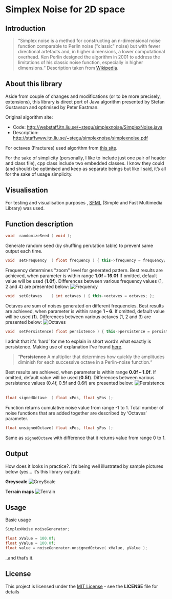# Simplex Noise for 2D space
## Introduction
>“Simplex noise is a method for constructing an n-dimensional noise function comparable to Perlin noise ("classic" noise) but with fewer directional artefacts and, in higher dimensions, a lower computational overhead. Ken Perlin designed the algorithm in 2001 to address the limitations of his classic noise function, especially in higher dimensions.“ Description taken from [Wikipedia](https://en.wikipedia.org/wiki/Simplex_noise).

## About this library
Aside from couple of changes and modifications (or to be more precisely, extensions), this library is direct port of Java algorithm presented by Stefan Gustavson and optimised by Peter Eastman.

Original algorithm site:
- Code:	 http://webstaff.itn.liu.se/~stegu/simplexnoise/SimplexNoise.java
- Description:	http://staffwww.itn.liu.se/~stegu/simplexnoise/simplexnoise.pdf

For octaves (Fractures) used algorithm from [this site](http://flafla2.github.io/2014/08/09/perlinnoise.html).

For the sake of simplicity (personally, I like to include just one pair of header and class file), cpp class include two embedded classes. I know they could (and should) be optimised and keep as separate beings but like I said, it’s all for the sake of usage simplicity.

## Visualisation
For testing and visualisation purposes , [SFML](https://www.sfml-dev.org/) (Simple and Fast Multimedia Library) was used. 

## Function description
```cpp
void  randomizeSeed ( void );
```
Generate random seed (by shuffling perutation table) to prevent same output each time.
&nbsp;

```cpp
void  setFrequency  ( float frequency ) { this->frequency = frequency; };
```
Frequency determines "zoom" level for generated pattern. Best results are achieved, when parameter is within range **1.0f – 16.0f** If omitted, default value will be used (**1.0f**). Differences between various frequency values (1, 2 and 4) are presented below:
![Frequency](http://i.imgur.com/4PWOJUx.png)
&nbsp;

```cpp
void  setOctaves    ( int octaves ) { this->octaves = octaves; };
```
Octaves are sum of noises generated on different frequencies. Best results are achieved, when parameter is within range **1 – 6**. If omitted, default value will be used (**1**). Differences between various octaves (1, 2 and 3) are presented below:
![Octaves](http://i.imgur.com/LVkToA0.png)
&nbsp;

```cpp
void  setPersistence( float persistence ) { this->persistence = persistence; };
```
I admit that it's ‘hard’ for me to explain in short word’s what exactly is persistence. Making use of explanation I’ve found [here](http://libnoise.sourceforge.net/glossary/#persistence).
>“**Persistence**
A multiplier that determines how quickly the amplitudes diminish for each successive octave in a Perlin-noise function.“

Best results are achieved, when parameter is within range **0.0f – 1.0f**. If omitted, default value will be used (**0.5f**).  Differences between various persistence values (0.4f, 0.5f and 0.6f) are presented below:
![Persistence](http://i.imgur.com/cS3XzoA.png)
&nbsp;

```cpp
float signedOctave  ( float xPos, float yPos );
```
Function returns cumulative noise value from range -1 to 1. Total number of noise functions that are added together are described by ‘Octaves’ parameter.
&nbsp;

```cpp
float unsignedOctave( float xPos, float yPos );
```
Same as `signedOctave` with difference that it returns value from range 0 to 1.


## Output
How does it looks in practice?. It’s being well illustrated by sample pictures below (yes… it’s this library output):

**Greyscale**
![GreyScale](http://i.imgur.com/PrclqgJ.png)

**Terrain maps**
![Terrain](http://i.imgur.com/8gqNnrQ.png)

## Usage
Basic usage 
```cpp
SimplexNoise noiseGenerator;

float xValue = 100.0f;
float yValue = 100.0f;
float value = noiseGenerator.unsignedOctave( xValue, yValue );
```

..and that’s it.

## License
This project is licensed under the [MIT License](https://opensource.org/licenses/MIT) - see the **LICENSE** file for details